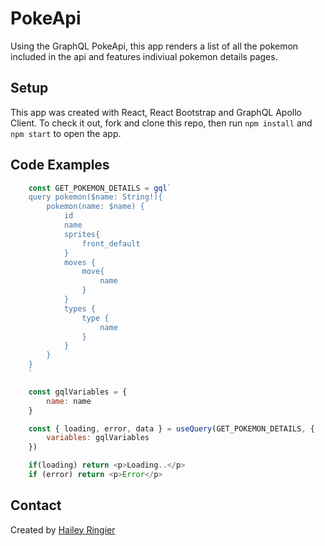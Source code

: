 # PokeApi

Using the GraphQL PokeApi, this app renders a list of all the pokemon included in the api and features indiviual pokemon details pages. 

## Setup
This app was created with React, React Bootstrap and GraphQL Apollo Client. To check it out, fork and clone this repo, then run ```npm install``` and ```npm start``` to open the app.

## Code Examples

```javascript
    const GET_POKEMON_DETAILS = gql`
    query pokemon($name: String!){
        pokemon(name: $name) {
            id
            name
            sprites{
                front_default
            }
            moves {
                move{
                    name
                }
            }
            types {
                type {
                    name
                }
            }
        }
    }
    `

    const gqlVariables = {
        name: name
    }

    const { loading, error, data } = useQuery(GET_POKEMON_DETAILS, {
        variables: gqlVariables
    })

    if(loading) return <p>Loading..</p>
    if (error) return <p>Error</p>
```

## Contact
Created by [Hailey Ringier](https://www.linkedin.com/in/hailey-ringier/) 


